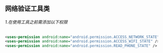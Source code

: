 网络验证工具类
---------
###### 1.在使用工具之前需添加以下权限
```xml
<uses-permission android:name="android.permission.ACCESS_NETWORK_STATE" />
<uses-permission android:name="android.permission.ACCESS_WIFI_STATE" />
<uses-permission android:name="android.permission.READ_PHONE_STATE" />
```